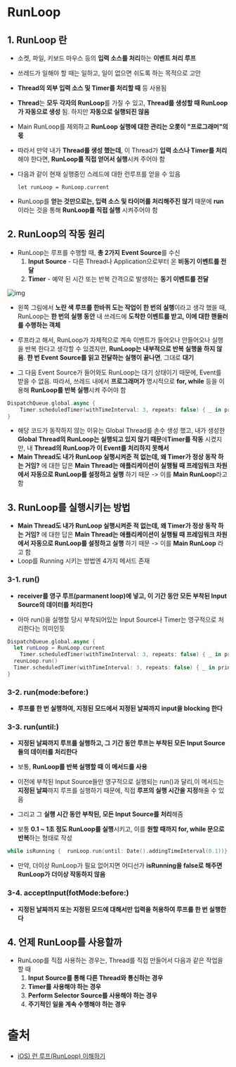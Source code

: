 # RunLoop

## **1. RunLoop 란**

- 소켓, 파일, 키보드 마우스 등의 **입력 소스를 처리**하는 **이벤트 처리 루프**

- 쓰레드가 일해야 할 때는 일하고, 일이 없으면 쉬도록 하는 목적으로 고안

- **Thread의 외부 입력 소스 및 Timer를 처리할 때** 등 사용됨

- **Thread**는 **모두 각자의 RunLoop**를 가질 수 있고, **Thread를 생성할 때 RunLoop가 자동으로 생성** 됨. 하지만 **자동으로 실행되진 않음**

- Main RunLoop를 제외하고 **RunLoop 실행에 대한 관리는 오롯이 "프로그래머"의 몫**

- 따라서 만약 내가 **Thread를 생성 했는데**, 이 Thread가 **입력 소스나 Timer를 처리**해야 한다면, **RunLoop를 직접 얻어서 실행**시켜 주어야 함

- 다음과 같이 현재 실행중인 스레드에 대한 런루프를 얻을 수 있음

  ```
  let runLoop = RunLoop.current
  ```

- RunLoop를 **얻는 것만으로는, 입력 소스 및 타이머를 처리해주진 않기** 때문에 **run**이라는 것을 통해 **RunLoop를 직접 실행** 시켜주어야 함

## **2. RunLoop의 작동 원리**

- RunLoop는 루프를 수행할 때, **총 2가지** **Event Source**를 수신
  1.  **Input Source** - 다른 Thread나 Application으로부터 온 **비동기 이벤트를 전달**
  2. **Timer**  - 예약 된 시간 또는 반복 간격으로 발생하는 **동기 이벤트를 전달**

![img](https://blog.kakaocdn.net/dn/cDrIKG/btqO6h6nrTi/Ckqk0nZtAfj5eGNh08kpq0/img.png)

- 왼쪽 그림에서 **노란 색 루프를 한바퀴 도는 작업이 한 번의 실행**이라고 생각 했을 때, RunLoop는 **한 번의 실행 동안** 내 쓰레드에 **도착한 이벤트를 받고, 이에 대한 핸들러를 수행하는 객체**

- 루프라고 해서, RunLoop가 자체적으로 계속 이벤트가 들어오나 안들어오나 실행을 반복 한다고 생각할 수 있겠지만, **RunLoop는 내부적으로 반복 실행을 하지 않음**. **한 번 Event Source를 읽고 전달하는 실행이 끝나면**, 그대로 **대기**

- 그 다음 Event Source가 들어와도 RunLoop는 대기 상태이기 때문에, Event를 받을 수 없음. 따라서, 쓰레드 내에서 **프로그래머가** 명시적으로 **for, while** 등을 이용해 **RunLoop를 반복 실행**시켜 주어야 함

```swift
DispatchQueue.global.async {
	Timer.scheduledTimer(withTimeInterval: 3, repeats: false) { _ in print("")}
}
```

- 해당 코드가 동작하지 않는 이유는 Global Thread를 손수 생성 했고, 내가 생성한 **Global Thread의 RunLoop는 실행되고 있지 않기 때문**에**Timer를 작동** 시켰지만, 내 **Thread의 RunLoop가 이 Event를 처리하지 못해서**
- **Main Thread도 내가 RunLoop 실행시켜준 적 없는데, 왜  Timer가 정상 동작 하는 거임?** 에 대한 답은 **Main Thread는 애플리케이션이 실행될 때 프레임워크 차원에서 자동으로 RunLoop를 설정하고 실행** 하기 때문 -> 이를 **Main RunLoop**라고 함

## 3. RunLoop를 실행시키는 방법 

- **Main Thread도 내가 RunLoop 실행시켜준 적 없는데, 왜  Timer가 정상 동작 하는 거임?** 에 대한 답은 **Main Thread는 애플리케이션이 실행될 때 프레임워크 차원에서 자동으로 RunLoop를 설정하고 실행** 하기 때문 -> 이를 **Main RunLoop** 라고 함
- Loop를 Running 시키는 방법엔 4가지 메서드 존재 

### **3-1. run()** 

- **receiver를 영구 루프(parmanent loop)에 넣고, 이 기간 동안 모든 부착된 Input Source의 데이터를 처리한다**

- 아마 run()을 실행할 당시 부착되어있는 Input Source나 Timer는 영구적으로 처리한다는 의미인듯

```swift
DispatchQueue.global.async {
  let runLoop = RunLoop.current
	Timer.scheduledTimer(withTimeInterval: 3, repeats: false) { _ in print("1")} //실행
  reunLoop.run()
  Timer.scheduledTimer(withTimeInterval: 3, repeats: false) { _ in print("2")} //미실행
} 
```

### **3-2. run(mode:before:)**

- **루프를 한 번 실행하여, 지정된 모드에서 지정된 날짜까지 input을 blocking 한다** 

### **3-3. run(until:)**

- **지정된 날짜까지 루프를 실행하고, 그 기간 동안 루프는 부착된 모든 Input Source들의 데이터를 처리한다**

- 보통, **RunLoop를 반복 실행할 때 이 메서드를 사용**
- 이전에 부착된 Input Source들만 영구적으로 실행되는 run()과 달리,이 메서드는 **지정된 날짜**까지 루프를 실행하기 때문에, 직접 **루프의 실행 시간을 지정**해줄 수 있음
- 그리고 그 **실행 시간 동안 부착된, 모든 Input Source를 처리**해줌
-  보통 **0.1 ~ 1초 정도 RunLoop를 실행**시키고, 이를 **원할 때까지 for, while 문으로 반복**하는 형태로 작성

```swift
while isRunning {  runLoop.run(until: Date().addingTimeInterval(0.1))}
```

- 만약, 더이상 RunLoop가 필요 없어지면 어디선가 **isRunning을 false로 해주면 RunLoop가 더이상 작동하지 않음**

### **3-4. acceptInput(fotMode:before:)**

- **지정된 날짜까지 또는 지정된 모드에 대해서만 입력을 허용하여 루프를 한 번 실행한다**

## **4. 언제 RunLoop를 사용할까**

- RunLoop를 직접 사용하는 경우는, Thread를 직접 만들어서 다음과 같은 작업을 할 때
  1. **Input Source를 통해 다른 Thread와 통신하는 경우**
  2. **Timer를 사용해야 하는 경우**
  3. **Perform Selector Source를 사용해야 하는 경우**
  4. **주기적인 일을 계속 수행해야 하는 경우** 

# 출처

- [iOS) 런 루프(RunLoop) 이해하기](https://babbab2.tistory.com/68)

 
